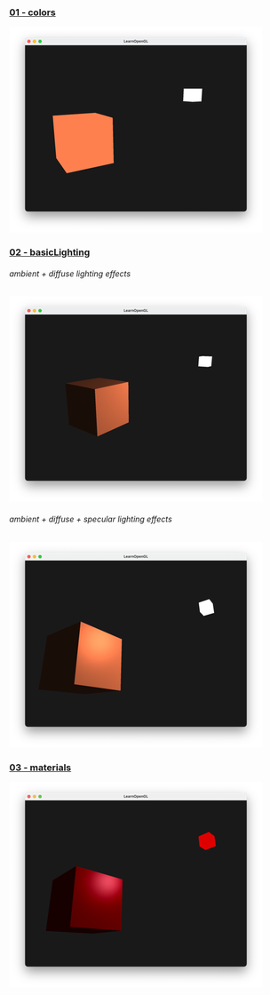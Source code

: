 ### [01 - colors](https://github.com/mkillewald/learnOpenGL/tree/main/02%20-%20Lighting/01%20-%20colors)   
![colors](https://github.com/mkillewald/learnOpenGL/blob/main/images/colors.png)   

### [02 - basicLighting](https://github.com/mkillewald/learnOpenGL/tree/main/02%20-%20Lighting/02%20-%20basicLighting)  
###### ambient + diffuse lighting effects
![ambient+diffuse](https://github.com/mkillewald/learnOpenGL/blob/main/images/ambient+diffuse.png)   
###### ambient + diffuse + specular lighting effects
![ambient+diffuse+specular](https://github.com/mkillewald/learnOpenGL/blob/main/images/ambient+diffuse+specular.png)   

### [03 - materials](https://github.com/mkillewald/learnOpenGL/tree/main/02%20-%20Lighting/01%20-%20materials)   
![materials](https://github.com/mkillewald/learnOpenGL/blob/main/images/materials.png)   
